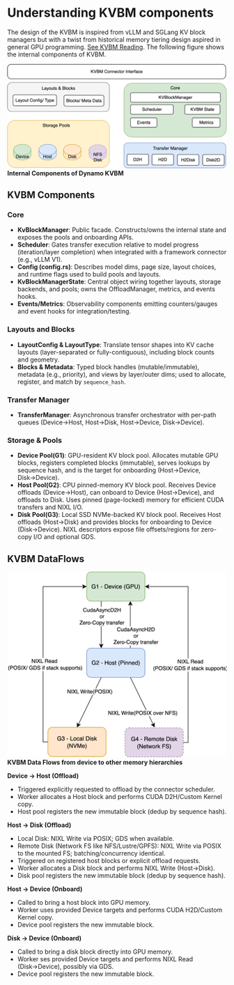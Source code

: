 <!--
SPDX-FileCopyrightText: Copyright (c) 2025 NVIDIA CORPORATION & AFFILIATES.
All rights reserved.
SPDX-License-Identifier: Apache-2.0

Licensed under the Apache License, Version 2.0 (the "License");
you may not use this file except in compliance with the License.
You may obtain a copy of the License at

http://www.apache.org/licenses/LICENSE-2.0

Unless required by applicable law or agreed to in writing, software
distributed under the License is distributed on an "AS IS" BASIS,
WITHOUT WARRANTIES OR CONDITIONS OF ANY KIND, either express or implied.
See the License for the specific language governing permissions and
limitations under the License.
-->

# Understanding KVBM components

The design of the KVBM is inspired from vLLM and SGLang KV block managers but with a twist from historical memory tiering design aspired in general GPU programming. [See KVBM Reading](kvbm_reading.md). The following figure shows the internal components of KVBM.

![Internal Components of Dynamo KVBM. ](../images/kvbm-components.png)
**Internal Components of Dynamo KVBM**

## KVBM Components
### Core
- **KvBlockManager**: Public facade. Constructs/owns the internal state and exposes the pools and onboarding APIs.
- **Scheduler**: Gates transfer execution relative to model progress (iteration/layer completion) when integrated with a framework connector (e.g., vLLM V1).
- **Config (config.rs)**: Describes model dims, page size, layout choices, and runtime flags used to build pools and layouts.
- **KvBlockManagerState**: Central object wiring together layouts, storage backends, and pools; owns the OffloadManager, metrics, and events hooks.
- **Events/Metrics**: Observability components emitting counters/gauges and event hooks for integration/testing.

### Layouts and Blocks
- **LayoutConfig & LayoutType**: Translate tensor shapes into KV cache layouts (layer-separated or fully-contiguous), including block counts and geometry.
- **Blocks & Metadata**: Typed block handles (mutable/immutable), metadata (e.g., priority), and views by layer/outer dims; used to allocate, register, and match by `sequence_hash`.

### Transfer Manager
- **TransferManager**: Asynchronous transfer orchestrator with per-path queues (Device→Host, Host→Disk, Host→Device, Disk→Device).

### Storage & Pools
- **Device Pool(G1)**: GPU-resident KV block pool. Allocates mutable GPU blocks, registers completed blocks (immutable), serves lookups by sequence hash, and is the target for onboarding (Host→Device, Disk→Device).
- **Host Pool(G2)**: CPU pinned-memory KV block pool. Receives Device offloads (Device→Host), can onboard to Device (Host→Device), and offloads to Disk. Uses pinned (page-locked) memory for efficient CUDA transfers and NIXL I/O.
- **Disk Pool(G3)**: Local SSD NVMe-backed KV block pool. Receives Host offloads (Host→Disk) and provides blocks for onboarding to Device (Disk→Device). NIXL descriptors expose file offsets/regions for zero-copy I/O and optional GDS.

## KVBM DataFlows
![KVBM Data Flows. ](../images/kvbm-data-flows.png)
**KVBM Data Flows from device to other memory hierarchies**

**Device → Host (Offload)**
* Triggered explicitly requested to offload by the connector scheduler.
* Worker allocates a Host block and performs CUDA D2H/Custom Kernel copy.
* Host pool registers the new immutable block (dedup by sequence hash).

**Host → Disk (Offload)**
* Local Disk: NIXL Write via POSIX; GDS when available.
* Remote Disk (Network FS like NFS/Lustre/GPFS): NIXL Write via POSIX to the mounted FS; batching/concurrency identical.
* Triggered on registered host blocks or explicit offload requests.
* Worker allocates a Disk block and performs NIXL Write (Host→Disk).
* Disk pool registers the new immutable block (dedup by sequence hash).

**Host → Device (Onboard)**
* Called to bring a host block into GPU memory.
* Worker uses provided Device targets and performs CUDA H2D/Custom Kernel copy.
* Device pool registers the new immutable block.

**Disk → Device (Onboard)**
* Called to bring a disk block directly into GPU memory.
* Worker ses provided Device targets and performs NIXL Read (Disk→Device), possibly via GDS.
* Device pool registers the new immutable block.
